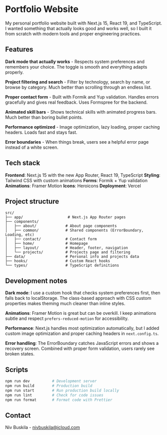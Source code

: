 # Portfolio Website

My personal portfolio website built with Next.js 15, React 19, and TypeScript. I wanted something that actually looks good and works well, so I built it from scratch with modern tools and proper engineering practices.

## Features

**Dark mode that actually works** - Respects system preferences and remembers your choice. The toggle is smooth and everything adapts properly.

**Project filtering and search** - Filter by technology, search by name, or browse by category. Much better than scrolling through an endless list.

**Proper contact form** - Built with Formik and Yup validation. Handles errors gracefully and gives real feedback. Uses Formspree for the backend.

**Animated skill bars** - Shows technical skills with animated progress bars. Much better than boring bullet points.

**Performance optimized** - Image optimization, lazy loading, proper caching headers. Loads fast and stays fast.

**Error boundaries** - When things break, users see a helpful error page instead of a white screen.

## Tech stack

**Frontend**: Next.js 15 with the new App Router, React 19, TypeScript
**Styling**: Tailwind CSS with custom animations
**Forms**: Formik + Yup validation
**Animations**: Framer Motion
**Icons**: Heroicons
**Deployment**: Vercel

## Project structure

```
src/
├── app/                    # Next.js App Router pages
├── components/
│   ├── about/             # About page components
│   ├── common/            # Shared components (ErrorBoundary, Loading, etc)
│   ├── contact/           # Contact form
│   ├── home/              # Homepage
│   ├── layout/            # Header, footer, navigation
│   └── projects/          # Projects page and filtering
├── data/                  # Personal info and projects data
├── hooks/                 # Custom React hooks
└── types/                 # TypeScript definitions
```

## Development notes

**Dark mode**: I use a custom hook that checks system preferences first, then falls back to localStorage. The class-based approach with CSS custom properties makes theming much cleaner than inline styles.

**Animations**: Framer Motion is great but can be overkill. I keep animations subtle and respect `prefers-reduced-motion` for accessibility.

**Performance**: Next.js handles most optimization automatically, but I added custom image optimization and proper caching headers in `next.config.ts`.

**Error handling**: The ErrorBoundary catches JavaScript errors and shows a recovery screen. Combined with proper form validation, users rarely see broken states.

## Scripts

```bash
npm run dev          # Development server
npm run build        # Production build  
npm run start        # Run production build locally
npm run lint         # Check for code issues
npm run format       # Format code with Prettier
```

## Contact

Niv Buskila - nivbuskila@icloud.com
